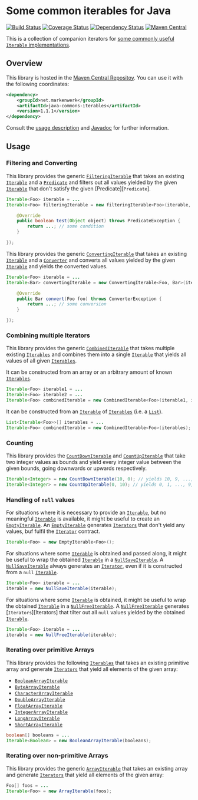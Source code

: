 # Some common iterables for Java

[![Build Status](https://travis-ci.org/markenwerk/java-commons-iterables.svg?branch=master)](https://travis-ci.org/markenwerk/java-commons-iterables)
[![Coverage Status](https://coveralls.io/repos/markenwerk/java-commons-iterables/badge.svg?branch=master&service=github)](https://coveralls.io/github/markenwerk/java-commons-iterables?branch=master)
[![Dependency Status](https://www.versioneye.com/user/projects/564f37bbff016c0033000471/badge.svg)](https://www.versioneye.com/user/projects/564f37bbff016c0033000471)
[![Maven Central](https://maven-badges.herokuapp.com/maven-central/net.markenwerk/commons-iterables/badge.svg)](https://maven-badges.herokuapp.com/maven-central/net.markenwerk/commons-iterables)

This is a collection of companion iterators for [some commonly useful `Iterable` implementations](https://github.com/markenwerk/java-commons-iterators).

## Overview

This library is hosted in the [Maven Central Repositoy](http://search.maven.org/#artifactdetails|net.markenwerk|java-commons-iterables|1.1.1|jar). You can use it with the following coordinates:

```xml
<dependency>
	<groupId>net.markenwerk</groupId>
	<artifactId>java-commons-iterables</artifactId>
	<version>1.1.1</version>
</dependency>
```

Consult the [usage description](#usage) and [Javadoc](http://markenwerk.github.io/java-commons-iterables/javadoc/1.1.1/index.html) for further information.

## Usage

### Filtering and Converting

This library provides the generic [`FilteringIterable`][FilteringIterable] that takes an existing [`Iterable`][Iterable] and a [`Predicate`][Predicate] and filters out all values yielded by the given [`Iterable`][Iterable] that don't satisfy the given [Predicate][`Predicate`].

```java
Iterable<Foo> iterable = ...
Iterable<Foo> filteringIterable = new filteringIterable<Foo>(iterable, new Predicate<Foo>(){

	@Override
	public boolean test(Object object) throws PredicateException {
		return ...; // some condition
	}

});
```

This library provides the generic [`ConvertingIterable`][ConvertingIterable] that takes an existing [`Iterable`][Iterable] and a [`Converter`][Converter] and converts all values yielded by the given [`Iterable`][Iterable] and yields the converted values. 

```java
Iterable<Foo> iterable = ...
Iterable<Bar> convertingIterable = new ConvertingIterable<Foo, Bar>(iterable, new Converter<Foo, Bar>(){

	@Override
	public Bar convert(Foo foo) throws ConverterException {
		return ...; // some conversion
	}

});
```

### Combining multiple Iterators

This library provides the generic [`CombinedIterable`][CombinedIterable] that takes multiple existing [`Iterables`][Iterable] and combines them into a single [`Iterable`][Iterable] that yields all values of all given [`Iterables`][Iterable].

It can be constructed from an array or an arbitrary amount of known [`Iterables`][Iterable].

```java
Iterable<Foo> iterable1 = ...
Iterable<Foo> iterable2 = ...
Iterable<Foo> combinedIterable = new CombinedIterable<Foo>(iterable1, iterable2);
```

It can be constructed from an [`Iterable`][Iterable] of [`Iterables`][Iterable] (i.e. a [`List`][List]).

```java
List<Iterable<Foo>>[] iterables = ...
Iterable<Foo> combinedIterable = new CombinedIterable<Foo>(iterables);
```

### Counting

This library provides the [`CountDownIterable`][CountDownIterable] and [`CountUpIterable`][CountUpIterable] that take two integer values as bounds and yield every integer value between the given bounds, going downwards or upwards respectively.

```java
Iterable<Integer> = new CountDownIterable(10, 0); // yields 10, 9, ..., 1, 0
Iterable<Integer> = new CountUpIterable(0, 10); // yields 0, 1, ..., 9, 10
```

### Handling of `null` values

For situations where it is necessary to provide an [`Iterable`][Iterable], but no meaningful [`Iterable`][Iterable] is available, it might be useful to create an [`EmptyIterable`][EmptyIterable]. An [`EmptyIterable`][EmptyIterable] generates [`Iterators`][Iterator] that don't yield any values, buf fulfil the [`Iterator`][Iterator] contract.

```java
Iterable<Foo> = new EmptyIterable<Foo>();
```

For situations where some [`Iterable`][Iterable] is obtained and passed along, it might be useful to wrap the obtained [`Iterable`][Iterable] in a [`NullSaveIterable`][NullSaveIterable]. A [`NullSaveIterable`][NullSaveIterable] always generates an [`Iterator`][Iterator], even if it is constructed from a `null` [`Iterable`][Iterable].

```java
Iterable<Foo> iterable = ...
iterable = new NullSaveIterable(iterable);
```

For situations where some [`Iterable`][Iterable] is obtained, it might be useful to wrap the obtained [`Iterable`][Iterable] in a [`NullFreeIterable`][NullFreeIterable]. A [`NullFreeIterable`][NullFreeIterable] generates [`Iterators`][Iterators] that tilter out all `null` values yielded by the obtained [`Iterable`][Iterable].

```java
Iterable<Foo> iterable = ...
iterable = new NullFreeIterable(iterable);
```

### Iterating over primitive Arrays

This library provides the following [`Iterables`][Iterable] that takes an existing primitive array and generate [`Iterators`][Iterator] that yield all elements of the given array:

- [`BooleanArrayIterable`][BooleanArrayIterable]
- [`ByteArrayIterable`][ByteArrayIterable]
- [`CharacterArrayIterable`][CharacterArrayIterable]
- [`DoubleArrayIterable`][DoubleArrayIterable]
- [`FloatArrayIterable`][FloatArrayIterable]
- [`IntegerArrayIterable`][IntegerArrayIterable]
- [`LongArrayIterable`][LongArrayIterable]
- [`ShortArrayIterable`][ShortArrayIterable]

```java
boolean[] booleans = ...
Iterable<Boolean> = new BooleanArrayIterable(booleans);
```

### Iterating over non-primitive Arrays

This library provides the generic [`ArrayIterable`][ArrayIterable] that takes an existing array and generate [`Iterators`][Iterator] that yield all elements of the given array:

```java
Foo[] foos = ...
Iterable<Foo> = new ArrayIterable(foos);
```

[ArrayIterable]: http://markenwerk.github.io/java-commons-iterables/javadoc/1.1.1/index.html?net/markenwerk/commons/iterables/ArrayIterable.html
[BooleanArrayIterable]: http://markenwerk.github.io/java-commons-iterables/javadoc/1.1.1/index.html?net/markenwerk/commons/iterables/BooleanArrayIterable.html
[ByteArrayIterable]: http://markenwerk.github.io/java-commons-iterables/javadoc/1.1.1/index.html?net/markenwerk/commons/iterables/ByteArrayIterable.html
[CharacterArrayIterable]: http://markenwerk.github.io/java-commons-iterables/javadoc/1.1.1/index.html?net/markenwerk/commons/iterables/CharacterArrayIterable.html
[CombinedIterable]: http://markenwerk.github.io/java-commons-iterables/javadoc/1.1.1/index.html?net/markenwerk/commons/iterables/CombinedIterable.html
[ConvertingIterable]: http://markenwerk.github.io/java-commons-iterables/javadoc/1.1.1/index.html?net/markenwerk/commons/iterables/ConvertingIterable.html
[CountDownIterable]: http://markenwerk.github.io/java-commons-iterables/javadoc/1.1.1/index.html?net/markenwerk/commons/iterables/CountDownIterable.html
[CountUpIterable]: http://markenwerk.github.io/java-commons-iterables/javadoc/1.1.1/index.html?net/markenwerk/commons/iterables/CountUpIterable.html
[DoubleArrayIterable]: http://markenwerk.github.io/java-commons-iterables/javadoc/1.1.1/index.html?net/markenwerk/commons/iterables/DoubleArrayIterable.html
[EmptyIterable]: http://markenwerk.github.io/java-commons-iterables/javadoc/1.1.1/index.html?net/markenwerk/commons/iterables/EmptyIterable.html
[FilteringIterable]: http://markenwerk.github.io/java-commons-iterables/javadoc/1.1.1/index.html?net/markenwerk/commons/iterables/FilteringIterable.html
[FloatArrayIterable]: http://markenwerk.github.io/java-commons-iterables/javadoc/1.1.1/index.html?net/markenwerk/commons/iterables/FloatArrayIterable.html
[IntegerArrayIterable]: http://markenwerk.github.io/java-commons-iterables/javadoc/1.1.1/index.html?net/markenwerk/commons/iterables/IntegerArrayIterable.html
[LongArrayIterable]: http://markenwerk.github.io/java-commons-iterables/javadoc/1.1.1/index.html?net/markenwerk/commons/iterables/LongArrayIterable.html
[NullFreeIterable]: http://markenwerk.github.io/java-commons-iterables/javadoc/1.1.1/index.html?net/markenwerk/commons/iterables/NullFreeIterable.html
[NullSaveIterable]: http://markenwerk.github.io/java-commons-iterables/javadoc/1.1.1/index.html?net/markenwerk/commons/iterables/NullSaveIterable.html
[ShortArrayIterable]: http://markenwerk.github.io/java-commons-iterables/javadoc/1.1.1/index.html?net/markenwerk/commons/iterables/ShortArrayIterable.html

[Converter]: http://markenwerk.github.io/java-commons-interfaces/javadoc/1.1.1/index.html?net/markenwerk/commons/interfaces/Converter.html
[Predicate]: http://markenwerk.github.io/java-commons-interfaces/javadoc/1.1.1/index.html?net/markenwerk/commons/interfaces/Predicate.html

[Iterable]: http://docs.oracle.com/javase/6/docs/api/index.html?java/lang/Iterable.html
[Iterator]: http://docs.oracle.com/javase/6/docs/api/index.html?java/util/Iterator.html
[List]: http://docs.oracle.com/javase/6/docs/api/index.html?java/util/List.html
